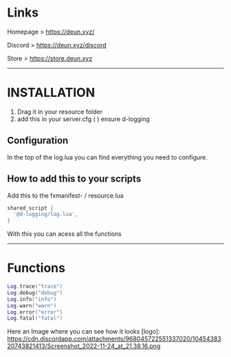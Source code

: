 # Links

Homepage > https://deun.xyz/

Discord > https://deun.xyz/discord

Store > https://store.deun.xyz

---

# INSTALLATION

1. Drag it in your resource folder
2. add this in your server.cfg ( )
   ensure d-logging

## Configuration

In the top of the log.lua you can find everything you need to configure.

## How to add this to your scripts

Add this to the fxmanifest- / resource.lua

```lua
shared_script {
  '@d-logging/log.lua',
}
```

With this you can acess all the functions

---

# Functions

```lua
Log.trace("trace")
Log.debug("debug")
Log.info("info")
Log.warn("warn")
Log.error("error")
Log.fatal("fatal")

```

Here an Image where you can see how it looks
[logo]: https://cdn.discordapp.com/attachments/968045722551337020/1045438320743821413/Screenshot_2022-11-24_at_21.38.16.png
